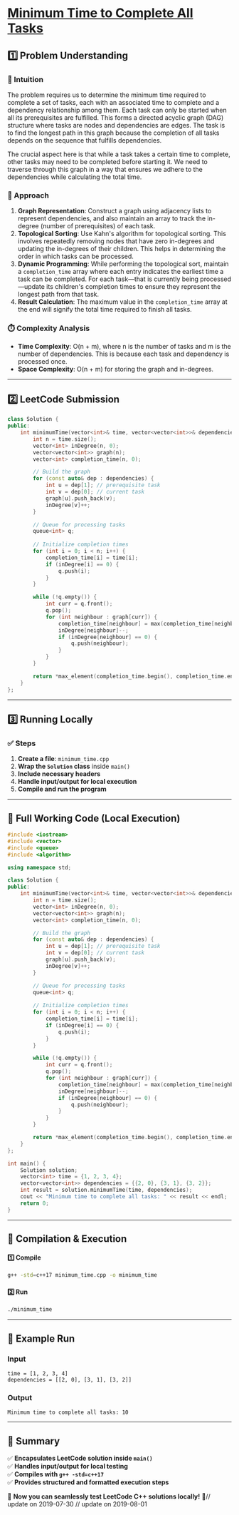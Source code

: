 # **[Minimum Time to Complete All Tasks](https://leetcode.com/problems/minimum-time-to-complete-all-tasks/description/)**  

## **1️⃣ Problem Understanding**  
### **📌 Intuition**  
The problem requires us to determine the minimum time required to complete a set of tasks, each with an associated time to complete and a dependency relationship among them. Each task can only be started when all its prerequisites are fulfilled. This forms a directed acyclic graph (DAG) structure where tasks are nodes and dependencies are edges. The task is to find the longest path in this graph because the completion of all tasks depends on the sequence that fulfills dependencies. 

The crucial aspect here is that while a task takes a certain time to complete, other tasks may need to be completed before starting it. We need to traverse through this graph in a way that ensures we adhere to the dependencies while calculating the total time.

### **🚀 Approach**  
1. **Graph Representation**: Construct a graph using adjacency lists to represent dependencies, and also maintain an array to track the in-degree (number of prerequisites) of each task.
2. **Topological Sorting**: Use Kahn's algorithm for topological sorting. This involves repeatedly removing nodes that have zero in-degrees and updating the in-degrees of their children. This helps in determining the order in which tasks can be processed.
3. **Dynamic Programming**: While performing the topological sort, maintain a `completion_time` array where each entry indicates the earliest time a task can be completed. For each task—that is currently being processed—update its children's completion times to ensure they represent the longest path from that task.
4. **Result Calculation**: The maximum value in the `completion_time` array at the end will signify the total time required to finish all tasks.

### **⏱️ Complexity Analysis**  
- **Time Complexity**: O(n + m), where n is the number of tasks and m is the number of dependencies. This is because each task and dependency is processed once.
- **Space Complexity**: O(n + m) for storing the graph and in-degrees.

---  

## **2️⃣ LeetCode Submission**  
```cpp
class Solution {
public:
    int minimumTime(vector<int>& time, vector<vector<int>>& dependencies) {
        int n = time.size();
        vector<int> inDegree(n, 0);
        vector<vector<int>> graph(n);
        vector<int> completion_time(n, 0);

        // Build the graph
        for (const auto& dep : dependencies) {
            int u = dep[1]; // prerequisite task
            int v = dep[0]; // current task
            graph[u].push_back(v);
            inDegree[v]++;
        }

        // Queue for processing tasks
        queue<int> q;
        
        // Initialize completion times
        for (int i = 0; i < n; i++) {
            completion_time[i] = time[i];
            if (inDegree[i] == 0) {
                q.push(i);
            }
        }

        while (!q.empty()) {
            int curr = q.front();
            q.pop();
            for (int neighbour : graph[curr]) {
                completion_time[neighbour] = max(completion_time[neighbour], completion_time[curr] + time[neighbour]);
                inDegree[neighbour]--;
                if (inDegree[neighbour] == 0) {
                    q.push(neighbour);
                }
            }
        }

        return *max_element(completion_time.begin(), completion_time.end());
    }
};
```  

---  

## **3️⃣ Running Locally**  
### **✅ Steps**  
1. **Create a file**: `minimum_time.cpp`  
2. **Wrap the `Solution` class** inside `main()`  
3. **Include necessary headers**  
4. **Handle input/output for local execution**  
5. **Compile and run the program**  

---  

## **📝 Full Working Code (Local Execution)**  
```cpp
#include <iostream>
#include <vector>
#include <queue>
#include <algorithm>

using namespace std;

class Solution {
public:
    int minimumTime(vector<int>& time, vector<vector<int>>& dependencies) {
        int n = time.size();
        vector<int> inDegree(n, 0);
        vector<vector<int>> graph(n);
        vector<int> completion_time(n, 0);

        // Build the graph
        for (const auto& dep : dependencies) {
            int u = dep[1]; // prerequisite task
            int v = dep[0]; // current task
            graph[u].push_back(v);
            inDegree[v]++;
        }

        // Queue for processing tasks
        queue<int> q;
        
        // Initialize completion times
        for (int i = 0; i < n; i++) {
            completion_time[i] = time[i];
            if (inDegree[i] == 0) {
                q.push(i);
            }
        }

        while (!q.empty()) {
            int curr = q.front();
            q.pop();
            for (int neighbour : graph[curr]) {
                completion_time[neighbour] = max(completion_time[neighbour], completion_time[curr] + time[neighbour]);
                inDegree[neighbour]--;
                if (inDegree[neighbour] == 0) {
                    q.push(neighbour);
                }
            }
        }

        return *max_element(completion_time.begin(), completion_time.end());
    }
};

int main() {
    Solution solution;
    vector<int> time = {1, 2, 3, 4};
    vector<vector<int>> dependencies = {{2, 0}, {3, 1}, {3, 2}};
    int result = solution.minimumTime(time, dependencies);
    cout << "Minimum time to complete all tasks: " << result << endl;
    return 0;
}
```  

---  

## **🔧 Compilation & Execution**  
#### **1️⃣ Compile**  
```bash
g++ -std=c++17 minimum_time.cpp -o minimum_time
```  

#### **2️⃣ Run**  
```bash
./minimum_time
```  

---  

## **🎯 Example Run**  
### **Input**  
```
time = [1, 2, 3, 4]
dependencies = [[2, 0], [3, 1], [3, 2]]
```  
### **Output**  
```
Minimum time to complete all tasks: 10
```  

---  

## **📌 Summary**  
✅ **Encapsulates LeetCode solution inside `main()`**  
✅ **Handles input/output for local testing**  
✅ **Compiles with `g++ -std=c++17`**  
✅ **Provides structured and formatted execution steps**  

🚀 **Now you can seamlessly test LeetCode C++ solutions locally!** 🚀// update on 2019-07-30
// update on 2019-08-01
